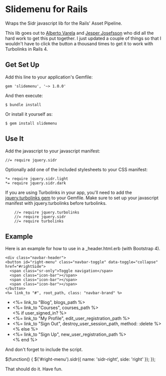 # Slidemenu for Rails

Wraps the Sidr javascript lib for the Rails' Asset Pipeline.

This lib goes out to [Alberto Varela][1] and [Jesper Josefsson][2] who did all the hard work to get this put together.  I just updated a couple of things so that I wouldn't have to click the button a thousand times to get it to work with Turbolinks in Rails 4.

## Get Set Up

Add this line to your application's Gemfile:

    gem 'slidemenu', '~> 1.0.0'

And then execute:

    $ bundle install

Or install it yourself as:

    $ gem install slidemenu

## Use It

Add the javascript to your javascript manifest:

    //= require jquery.sidr

Optionally add one of the included stylesheets to your CSS manifest:

    *= require jquery.sidr.light
    *= require jquery.sidr.dark

If you are using Turbolinks in your app, you'll need to add the [jquery.turbolinks gem][3] to your Gemfile. Make sure to set up your javascript manifest with jquery.turbolinks before turbolinks.

		//= require jquery.turbolinks
		//= require jquery.sidr
		//= require turbolinks 

## Example

Here is an example for how to use in a _header.html.erb (with Bootstrap 4).

	<div class="navbar-header">
    <button id="right-menu" class="navbar-toggle" data-toggle="collapse"  href="#rightSide">
      <span class="sr-only">Toggle navigation</span>
      <span class="icon-bar"></span>
      <span class="icon-bar"></span>
      <span class="icon-bar"></span>
    </button>
    <%= link_to "#", root_path, class: "navbar-brand" %>
  </div>

  <div id="rightSide">
     <ul>
        <li><%= link_to "Blog", blogs_path %></li>
        <li><%= link_to "Courses", courses_path %></li>
        <% if user_signed_in? %>
          <li><%= link_to "My Profile", edit_user_registration_path %></li>
          <li><%= link_to "Sign Out", destroy_user_session_path, method: :delete %></li>
        <% else %>
          <li><%= link_to "Sign Up", new_user_registration_path %></li>
        <% end %>
     </ul>
  </div>

And don't forget to include the script.

  $(function() {
    $('#right-menu').sidr({
      name: 'sidr-right',
      side: 'right'
    });
  });

That should do it.  Have fun.

[1]:http://www.berriart.com/sidr/
[2]:https://github.com/jesjos
[3]:https://github.com/kossnocorp/jquery.turbolinks
